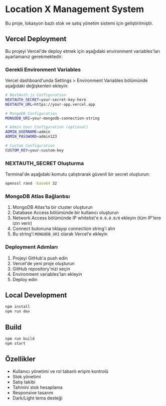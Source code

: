 # Location X Management System

Bu proje, lokasyon bazlı stok ve satış yönetim sistemi için geliştirilmiştir.

## Vercel Deployment

Bu projeyi Vercel'de deploy etmek için aşağıdaki environment variables'ları ayarlamanız gerekmektedir:

### Gerekli Environment Variables

Vercel dashboard'unda Settings > Environment Variables bölümünde aşağıdaki değişkenleri ekleyin:

```bash
# NextAuth.js Configuration
NEXTAUTH_SECRET=your-secret-key-here
NEXTAUTH_URL=https://your-app.vercel.app

# MongoDB Configuration
MONGODB_URI=your-mongodb-connection-string

# Admin User Configuration (optional)
ADMIN_USERNAME=admin
ADMIN_PASSWORD=admin123

# Custom Configuration
CUSTOM_KEY=your-custom-key
```

### NEXTAUTH_SECRET Oluşturma

Terminal'de aşağıdaki komutu çalıştırarak güvenli bir secret oluşturun:

```bash
openssl rand -base64 32
```

### MongoDB Atlas Bağlantısı

1. MongoDB Atlas'ta bir cluster oluşturun
2. Database Access bölümünde bir kullanıcı oluşturun
3. Network Access bölümünde IP whitelist'e `0.0.0.0/0` ekleyin (tüm IP'lere izin verir)
4. Connect butonuna tıklayıp connection string'i alın
5. Bu string'i `MONGODB_URI` olarak Vercel'e ekleyin

### Deployment Adımları

1. Projeyi GitHub'a push edin
2. Vercel'de yeni proje oluşturun
3. GitHub repository'nizi seçin
4. Environment variables'ları ekleyin
5. Deploy edin

## Local Development

```bash
npm install
npm run dev
```

## Build

```bash
npm run build
npm start
```

## Özellikler

- Kullanıcı yönetimi ve rol tabanlı erişim kontrolü
- Stok yönetimi
- Satış takibi
- Tahmini stok hesaplama
- Responsive tasarım
- Dark/Light tema desteği
